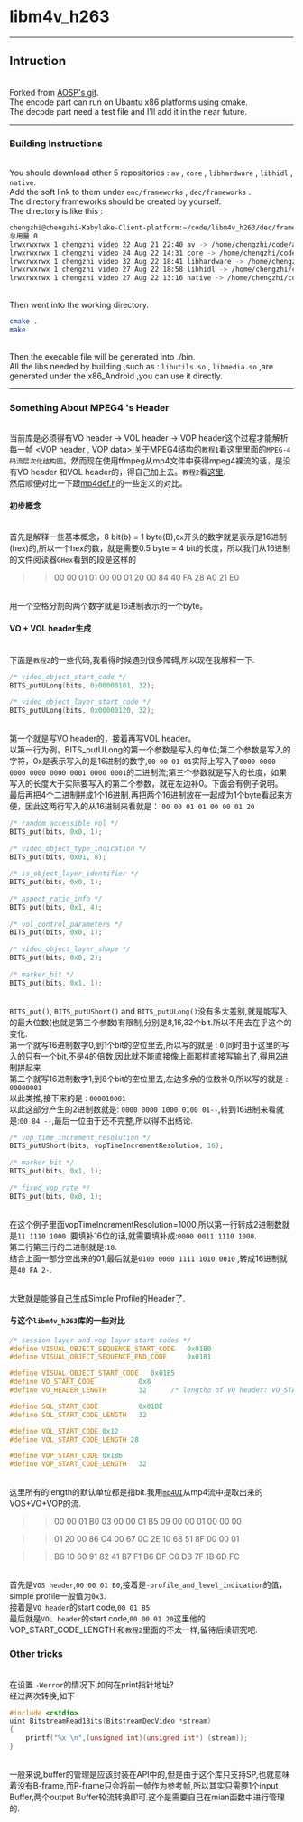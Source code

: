 # libm4v_h263
------

## Intruction
<br/>Forked from [AOSP's git](https://android.googlesource.com/platform/external/libavc).
<br/>The encode part can run on Ubantu x86 platforms using cmake.
<br/>The decode part need a test file and I'll add it in the near future.

------


### Building Instructions
<br/>You should download other 5 repositories : `av` , `core` , `libhardware` , `libhidl` , `native`.
<br/>Add the soft link to them under `enc/frameworks` , `dec/frameworks` .
<br/>The directory frameworks should be created by yourself.
<br/>The directory is like this :
```Bash
chengzhi@chengzhi-Kabylake-Client-platform:~/code/libm4v_h263/dec/frameworks$ ls -l
总用量 0
lrwxrwxrwx 1 chengzhi video 22 Aug 21 22:40 av -> /home/chengzhi/code/av
lrwxrwxrwx 1 chengzhi video 24 Aug 22 14:31 core -> /home/chengzhi/code/core
lrwxrwxrwx 1 chengzhi video 32 Aug 22 18:41 libhardware -> /home/chengzhi/code/libhardware/
lrwxrwxrwx 1 chengzhi video 27 Aug 22 18:58 libhidl -> /home/chengzhi/code/libhidl
lrwxrwxrwx 1 chengzhi video 27 Aug 22 13:16 native -> /home/chengzhi/code/native/
```
<br/>Then went into the working directory.
```Bash
cmake .
make
```
<br/>Then the execable file will be generated into  ./bin.
<br/>All the libs needed by building ,such as : `libutils.so` , `libmedia.so`  ,are generated under the x86_Android ,you can use it directly.

------
### Something About MPEG4 's Header
<br/>当前库是必须得有VO header -> VOL header -> VOP header这个过程才能解析每一帧 <VOP header , VOP data>.关于MPEG4结构的`教程1`看[这里](http://blog.sina.com.cn/s/blog_628bebe40101blly.html)里面的`MPEG-4码流层次化结构图`。然而现在使用ffmpeg从mp4文件中获得mpeg4裸流的话，是没有VO header 和VOL header的，得自己加上去。`教程2`看[这里](http://processors.wiki.ti.com/index.php/Extracting_MPEG-4_Elementary_Stream_from_MP4_Container).
<br/>然后顺便对比一下跟[mp4def.h](github.com/ChengzhiHuang/libm4v_h263/dec/src/mp4def.h)的一些定义的对比。

#### 初步概念
<br/>首先是解释一些基本概念，8 bit(b) = 1 byte(B),`0x`开头的数字就是表示是16进制(hex)的,所以一个hex的数，就是需要0.5 byte = 4 bit的长度，所以我们从16进制的文件阅读器`GHex`看到的段是这样的
>> 00 00 01 01 00 00 01 20 00 84 40 FA 28 A0 21 E0

<br/>用一个空格分割的两个数字就是16进制表示的一个byte。


#### VO + VOL header生成
<br/>下面是`教程2`的一些代码,我看得时候遇到很多障碍,所以现在我解释一下.
```c++
/* video_object_start_code */
BITS_putULong(bits, 0x00000101, 32);
 
/* video_object_layer_start_code */
BITS_putULong(bits, 0x00000120, 32);
```
<br/>第一个就是写VO header的，接着再写VOL header。
<br/>以第一行为例，BITS_putULong的第一个参数是写入的单位;第二个参数是写入的字符，0x是表示写入的是16进制的数字,`00 00 01 01`实际上写入了`0000 0000 0000 0000 0000 0001 0000 0001`的二进制流;第三个参数就是写入的长度，如果写入的长度大于实际要写入的第二个参数，就在左边补0。下面会有例子说明。
<br/>最后再把4个二进制拼成1个16进制,再把两个16进制放在一起成为1个byte看起来方便，因此这两行写入的从16进制来看就是： `00 00 01 01 00 00 01 20`

```c
/* random_accessible_vol */
BITS_put(bits, 0x0, 1);
 
/* video_object_type_indication */
BITS_put(bits, 0x01, 8);
 
/* is_object_layer_identifier */
BITS_put(bits, 0x0, 1);
 
/* aspect_ratio_info */
BITS_put(bits, 0x1, 4);
 
/* vol_control_parameters */
BITS_put(bits, 0x0, 1);
 
/* video_object_layer_shape */
BITS_put(bits, 0x0, 2);
 
/* marker_bit */
BITS_put(bits, 0x1, 1);
```

<br/>`BITS_put()`, `BITS_putUShort()` and `BITS_putULong()`没有多大差别,就是能写入的最大位数(也就是第三个参数)有限制,分别是8,16,32个bit.所以不用去在乎这个的变化.
<br/>第一个就写16进制数字0,到1个bit的空位里去,所以写的就是 : `0`.同时由于这里的写入的只有一个bit,不是4的倍数,因此就不能直接像上面那样直接写输出了,得用2进制拼起来.
<br/>第二个就写16进制数字1,到8个bit的空位里去,左边多余的位数补0,所以写的就是 : `00000001`
<br/>以此类推,接下来的是 : `000010001`
<br/>以此这部分产生的2进制数就是: `0000 0000 1000 0100 01--`,转到16进制来看就是:`00 84 --`,最后一位由于还不完整,所以得不出结论.

```c
/* vop_time_increment_resolution */
BITS_putUShort(bits, vopTimeIncrementResolution, 16);
 
/* marker_bit */
BITS_put(bits, 0x1, 1);
 
/* fixed_vop_rate */
BITS_put(bits, 0x0, 1);
```

<br/>在这个例子里面vopTimeIncrementResolution=1000,所以第一行转成2进制数就是`11 1110 1000` .要填补16位的话,就需要填补成:`0000 0011 1110 1000`.
<br/>第二行第三行的二进制就是:`10`.
<br/>结合上面一部分空出来的01,最后就是`0100 0000 1111 1010 0010` ,转成16进制就是`40 FA 2-`.

<br/>大致就是能够自己生成Simple Profile的Header了.

#### 与这个`libm4v_h263`库的一些对比
```c
/* session layer and vop layer start codes */
#define VISUAL_OBJECT_SEQUENCE_START_CODE   0x01B0
#define VISUAL_OBJECT_SEQUENCE_END_CODE     0x01B1

#define VISUAL_OBJECT_START_CODE   0x01B5
#define VO_START_CODE           0x8
#define VO_HEADER_LENGTH        32      /* lengtho of VO header: VO_START_CODE +  VO_ID */

#define SOL_START_CODE          0x01BE
#define SOL_START_CODE_LENGTH   32

#define VOL_START_CODE 0x12
#define VOL_START_CODE_LENGTH 28

#define VOP_START_CODE 0x1B6
#define VOP_START_CODE_LENGTH   32

```
<br/>这里所有的length的默认单位都是指bit.我用[`mp4UI`](https://sourceforge.net/projects/mp4ui/?source=typ_redirect)从mp4流中提取出来的VOS+VO+VOP的流.
>> 00 00 01 B0 03 00 00 01 B5 09 00 00 01 00 00 00

>> 01 20 00 86 C4 00 67 0C 2E 10 68 51 8F 00 00 01

>> B6 10 60 91 82 41 B7 F1 B6 DF C6 DB 7F 1B 6D FC

<br/>首先是`VOS header`,`00 00 01 B0`,接着是`-profile_and_level_indication`的值，simple profile一般值为`0x3`.
<br/>接着是`VO header`的start code,`00 01 B5`
<br/>最后就是`VOL header`的start code,`00 00 01 20`这里他的VOP_START_CODE_LENGTH 和`教程2`里面的不太一样,留待后续研究吧.



### Other tricks
<br/>在设置 `-Werror`的情况下,如何在print指针地址?
<br/>经过两次转换,如下
```c
#include <cstdio>
uint BitstreamRead1Bits(BitstreamDecVideo *stream)
{
    printf("%x \n",(unsigned int)(unsigned int*) (stream));
}

```
<br/>一般来说,buffer的管理是应该封装在API中的,但是由于这个库只支持SP,也就意味着没有B-frame,而P-frame只会将前一帧作为参考帧,所以其实只需要1个input Buffer,两个output Buffer轮流转换即可.这个是需要自己在mian函数中进行管理的.
